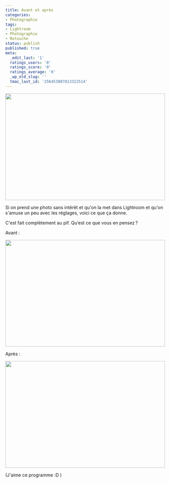 ```yaml
---
title: Avant et après
categories:
- Photographie
tags:
- Lightroom
- Photographie
- Retouche
status: publish
published: true
meta:
  _edit_last: '1'
  ratings_users: '0'
  ratings_score: '0'
  ratings_average: '0'
  _wp_old_slug: ''
  tmac_last_id: '256453807813312514'
---
```

<img class="alignnone size-medium wp-image-2724" title="Lightroom" src="https://dlgjp9x71cipk.cloudfront.net/2011/01/Lightroom1-500x333.png" alt="" width="500" height="333" />

Si on prend une photo sans intérêt et qu'on la met dans Lightroom et qu'on s'amuse un peu avec les réglages, voici ce que ça donne.

<!--more-->

C'est fait complètement au pif. Qu’est ce que vous en pensez ?

Avant :

<a href="https://dlgjp9x71cipk.cloudfront.net/2011/01/avant.jpg"><img class="alignnone size-medium wp-image-2723" title="Avant" src="https://dlgjp9x71cipk.cloudfront.net/2011/01/avant-500x333.jpg" alt="" width="500" height="333" /></a>

Après :

<a href="https://dlgjp9x71cipk.cloudfront.net/2011/01/après.jpg"><img class="alignnone size-medium wp-image-2722" title="Après" src="https://dlgjp9x71cipk.cloudfront.net/2011/01/après-500x333.jpg" alt="" width="500" height="333" /></a>

(J'aime ce programme :D )
